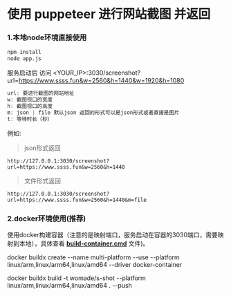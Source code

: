 # 使用 puppeteer 进行网站截图 并返回

### 1.本地node环境直接使用

```bash
npm install
node app.js
```

服务启动后 访问 <YOUR_IP>:3030/screenshot?url=https://www.ssss.fun&w=2560&h=1440&w=1920&h=1080

```javascript
url: 要进行截图的网站地址
w: 截图视口的宽度
h: 截图视口的高度
m: json | file 默认json 返回的形式可以是json形式或者直接是图片
t: 等待时长（秒）
```

例如:

>json形式返回

`http://127.0.0.1:3030/screenshot?url=https://www.ssss.fun&w=2560&h=1440`

>文件形式返回

`http://127.0.0.1:3030/screenshot?url=https://www.ssss.fun&w=2560&h=1440&m=file`


### 2.docker环境使用(推荐)

使用docker构建容器（注意的是映射端口，服务启动在容器的3030端口，需要映射到本地），具体查看 **[build-container.cmd](https://github.com/womade/s-shot/blob/main/build-container.cmd)** 文件)。

docker buildx create --name multi-platform --use --platform linux/arm,linux/arm64,linux/amd64 --driver docker-container

docker buildx build -t womade/s-shot --platform linux/arm,linux/arm64,linux/amd64 . --push
